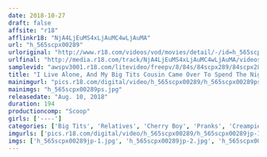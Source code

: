 ```yaml
---
date: 2018-10-27
draft: false
affsite: "r18"
afflinkr18: "NjA4LjEuMS4xLjAuMC4wLjAuMA"
url: "h_565scpx00289"
urloriginal: "http://www.r18.com/videos/vod/movies/detail/-/id=h_565scpx00289"
urlfinal: "http://media.r18.com/track/NjA4LjEuMS4xLjAuMC4wLjAuMA/videos/vod/movies/detail/-/id=h_565scpx00289"
samplevid: "awspv3001.r18.com/litevideo/freepv/8/84s/84scpx289/84scpx289_dmb_w.mp4"
title: "I Live Alone, And My Big Tits Cousin Came Over To Spend The Night, And She Was Wearing My Shirt Without A Bra On! She Had Her Guard Down And That Made My Dick Rock Hard! But She Said She Wouldn't Mind So I Shoved My Cherry Boy Cock Into Her Pussy For A Raw Creampie Good Time!"
mainimgurl: "pics.r18.com/digital/video/h_565scpx00289/h_565scpx00289ps.jpg"
mainimgs: "h_565scpx00289ps.jpg"
releasedate: "Aug. 10, 2018"
duration: 194
productioncomp: "Scoop"
girls: ['----']
categories: ['Big Tits', 'Relatives', 'Cherry Boy', 'Pranks', 'Creampie', 'Titty Fuck', 'Hi-Def']
imgurls: ['pics.r18.com/digital/video/h_565scpx00289/h_565scpx00289jp-1.jpg', 'pics.r18.com/digital/video/h_565scpx00289/h_565scpx00289jp-2.jpg', 'pics.r18.com/digital/video/h_565scpx00289/h_565scpx00289jp-3.jpg', 'pics.r18.com/digital/video/h_565scpx00289/h_565scpx00289jp-4.jpg', 'pics.r18.com/digital/video/h_565scpx00289/h_565scpx00289jp-5.jpg', 'pics.r18.com/digital/video/h_565scpx00289/h_565scpx00289jp-6.jpg', 'pics.r18.com/digital/video/h_565scpx00289/h_565scpx00289jp-7.jpg', 'pics.r18.com/digital/video/h_565scpx00289/h_565scpx00289jp-8.jpg', 'pics.r18.com/digital/video/h_565scpx00289/h_565scpx00289jp-9.jpg', 'pics.r18.com/digital/video/h_565scpx00289/h_565scpx00289jp-10.jpg', 'pics.r18.com/digital/video/h_565scpx00289/h_565scpx00289jp-11.jpg', 'pics.r18.com/digital/video/h_565scpx00289/h_565scpx00289jp-12.jpg', 'pics.r18.com/digital/video/h_565scpx00289/h_565scpx00289jp-13.jpg', 'pics.r18.com/digital/video/h_565scpx00289/h_565scpx00289jp-14.jpg', 'pics.r18.com/digital/video/h_565scpx00289/h_565scpx00289jp-15.jpg', 'pics.r18.com/digital/video/h_565scpx00289/h_565scpx00289jp-16.jpg', 'pics.r18.com/digital/video/h_565scpx00289/h_565scpx00289jp-17.jpg', 'pics.r18.com/digital/video/h_565scpx00289/h_565scpx00289jp-18.jpg', 'pics.r18.com/digital/video/h_565scpx00289/h_565scpx00289jp-19.jpg', 'pics.r18.com/digital/video/h_565scpx00289/h_565scpx00289jp-20.jpg']
imgs: ['h_565scpx00289jp-1.jpg', 'h_565scpx00289jp-2.jpg', 'h_565scpx00289jp-3.jpg', 'h_565scpx00289jp-4.jpg', 'h_565scpx00289jp-5.jpg', 'h_565scpx00289jp-6.jpg', 'h_565scpx00289jp-7.jpg', 'h_565scpx00289jp-8.jpg', 'h_565scpx00289jp-9.jpg', 'h_565scpx00289jp-10.jpg', 'h_565scpx00289jp-11.jpg', 'h_565scpx00289jp-12.jpg', 'h_565scpx00289jp-13.jpg', 'h_565scpx00289jp-14.jpg', 'h_565scpx00289jp-15.jpg', 'h_565scpx00289jp-16.jpg', 'h_565scpx00289jp-17.jpg', 'h_565scpx00289jp-18.jpg', 'h_565scpx00289jp-19.jpg', 'h_565scpx00289jp-20.jpg']
---
```


